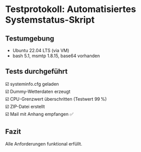 # Testprotokoll: Automatisiertes Systemstatus-Skript

## Testumgebung
- Ubuntu 22.04 LTS (via VM)
- bash 5.1, msmtp 1.8.15, base64 vorhanden

## Tests durchgeführt
☑️ systeminfo.cfg geladen  
☑️ Dummy-Wetterdaten erzeugt  
☑️ CPU-Grenzwert überschritten (Testwert 99 %)  
☑️ ZIP-Datei erstellt  
☑️ Mail mit Anhang empfangen ✅

## Fazit
Alle Anforderungen funktional erfüllt.
